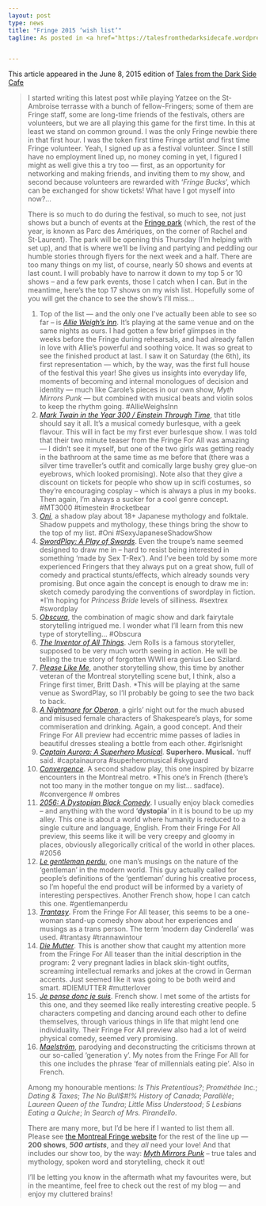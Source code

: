```yaml
---
layout: post
type: news
title: "Fringe 2015 ‘wish list’"
tagline: As posted in <a href="https://talesfromthedarksidecafe.wordpress.com/2015/06/08/695/">Tales from the Dark Side Cafe</a>


---
```

This article appeared in the June 8, 2015 edition of [Tales from the Dark Side Cafe](https://talesfromthedarksidecafe.wordpress.com/2015/06/08/695/)

> I started writing this latest post while playing Yatzee on the St-Ambroise terrasse with a bunch of fellow-Fringers; some of them are Fringe staff, some are long-time friends of the festivals, others are volunteers, but we are all playing this game for the first time. In this at least we stand on common ground. I was the only Fringe newbie there in that first hour. I was the token first time Fringe artist _and_ first time Fringe volunteer. Yeah, I signed up as a festival volunteer. Since I still have no employment lined up, no money coming in yet, I figured I might as well give this a try too — first, as an opportunity for networking and making friends, and inviting them to my show, and second because volunteers are rewarded with ‘_Fringe Bucks_’, which can be exchanged for show tickets! What have I got myself into now?…
> 
> There is so much to do during the festival, so much to see, not just shows but a bunch of events at the [Fringe park](http://www.montrealfringe.ca/parc-fringe-park/) (which, the rest of the year, is known as Parc des Amériques, on the corner of Rachel and St-Laurent). The park will be opening this Thursday (I’m helping with set up), and that is where we’ll be living and partying and peddling our humble stories through flyers for the next week and a half. There are too many things on my list, of course, nearly 50 shows and events at last count. I will probably have to narrow it down to my top 5 or 10 shows – and a few park events, those I catch when I can. But in the meantime, here’s the top 17 shows on my wish list. Hopefully some of you will get the chance to see the show’s I’ll miss…
> 
> 1.  Top of the list — and the only one I’ve actually been able to see so far – is _[Allie Weigh’s Inn](http://www.montrealfringe.ca/spectacle/allie-weighs-inn/)_. It’s playing at the same venue and on the same nights as ours. I had gotten a few brief glimpses in the weeks before the Fringe during rehearsals, and had already fallen in love with Allie’s powerful and soothing voice. It was so great to see the finished product at last. I saw it on Saturday (the 6th), its first representation — which, by the way, was the first full house of the festival this year! She gives us insights into everyday life, moments of becoming and internal monologues of decision and identity — much like Carole’s pieces in our own show, _Myth Mirrors Punk_ — but combined with musical beats and violin solos to keep the rhythm going. #AllieWeighsInn
> 2.  _[Mark Twain in the Year 300 / Einstein Through Time](http://www.montrealfringe.ca/spectacle/mark-twain-in-the-year-3000einstein-through-time/)_, that title should say it all. It’s a musical comedy burlesque, with a geek flavour. This will in fact be my first ever burlesque show. I was told that their two minute teaser from the Fringe For All was amazing — I didn’t see it myself, but one of the two girls was getting ready in the bathroom at the same time as me before that (there was a silver time traveller’s outfit and comically large bushy grey glue-on eyebrows, which looked promising). Note also that they give a discount on tickets for people who show up in scifi costumes, so they’re encouraging cosplay – which is always a plus in my books. Then again, I’m always a sucker for a cool genre concept. #MT3000 #timestein #rocketbear
> 3.  _[Oni](http://www.montrealfringe.ca/spectacle/oni/)_, a shadow play about 18+ Japanese mythology and folktale. Shadow puppets and mythology, these things bring the show to the top of my list. #Oni #SexyJapaneseShadowShow
> 4.  _[SwordPlay: A Play of Swords](http://www.montrealfringe.ca/spectacle/swordplay-a-play-of-swords/)_. Even the troupe’s name seemed designed to draw me in – hard to resist being interested in something ‘made by Sex T-Rex’). And I’ve been told by some more experienced Fringers that they always put on a great show, full of comedy and practical stunts/effects, which already sounds very promising. But once again the concept is enough to draw me in: sketch comedy parodying the conventions of swordplay in fiction. *I’m hoping for _Princess Bride_ levels of silliness. #sextrex #swordplay
> 5.  _[Obscura](http://www.montrealfringe.ca/spectacle/obscura/)_, the combination of magic show and dark fairytale storytelling intrigued me. I wonder what I’ll learn from this new type of storytelling… #Obscura
> 6.  [_The Inventor of All Things_](http://www.montrealfringe.ca/spectacle/the-inventor-of-all-things/). Jem Rolls is a famous storyteller, supposed to be very much worth seeing in action. He will be telling the true story of forgotten WWII era genius Leo Szilard.
> 7.  _[Please Like Me](http://www.montrealfringe.ca/spectacle/please-like-me/)_, another storytelling show, this time by another veteran of the Montreal storytelling scene but, I think, also a Fringe first timer, Britt Dash. *This will be playing at the same venue as SwordPlay, so I’ll probably be going to see the two back to back.
> 8.  [_A Nightmare for Oberon_](http://www.montrealfringe.ca/spectacle/a-nightmare-for-oberon/), a girls’ night out for the much abused and misused female characters of Shakespeare’s plays, for some commiseration and drinking. Again, a good concept. And their Fringe For All preview had eccentric mime passes of ladies in beautiful dresses stealing a bottle from each other. #girlsnight
> 9.  _[Captain Aurora: A Superhero Musical](http://www.montrealfringe.ca/spectacle/captain-aurora-a-superhero-musical/)_. **Superhero. Musical.** ‘nuff said. #captainaurora #superheromusical #skyguard
> 10.  _[Convergence](http://www.montrealfringe.ca/spectacle/convergence/)_. A second shadow play, this one inspired by bizarre encounters in the Montreal metro. *This one’s in French (there’s not too many in the mother tongue on my list… sadface). #convergence # ombres
> 11.  _[2056: A Dystopian Black Comedy](http://www.montrealfringe.ca/spectacle/2056-a-dystopian-black-comedy/)_. I usually enjoy black comedies – and anything with the word ‘**dystopia**’ in it is bound to be up my alley. This one is about a world where humanity is reduced to a single culture and language, English. From their Fringe For All preview, this seems like it will be very creepy and gloomy in places, obviously allegorically critical of the world in other places. #2056
> 12.  _[Le gentleman perdu](http://www.montrealfringe.ca/spectacle/le-gentleman-perdu/)_, one man’s musings on the nature of the ‘gentleman’ in the modern world. This guy actually called for people’s definitions of the ‘gentleman’ during his creative process, so I’m hopeful the end product will be informed by a variety of interesting perspectives. Another French show, hope I can catch this one. #gentlemanperdu
> 13.  _[Trantasy](http://www.montrealfringe.ca/spectacle/trantasy/)_. From the Fringe For All teaser, this seems to be a one-woman stand-up comedy show about her experiences and musings as a trans person. The term ‘modern day Cinderella’ was used. #trantasy #trannawintour
> 14.  [_Die Mutter_](http://www.montrealfringe.ca/spectacle/die-mutter/). This is another show that caught my attention more from the Fringe For All teaser than the initial description in the program: 2 very pregnant ladies in black skin-tight outfits, screaming intellectual remarks and jokes at the crowd in German accents. Just seemed like it was going to be both weird and smart. #DIEMUTTER #mutterlover
> 15.  _[Je pense donc je suis](http://www.montrealfringe.ca/spectacle/je-pense-donc-je-suis/)_. French show. I met some of the artists for this one, and they seemed like really interesting creative people. 5 characters competing and dancing around each other to define themselves, through various things in life that might lend one individuality. Their Fringe For All preview also had a lot of weird physical comedy, seemed very promising.
> 16.  _[Maelström](http://www.montrealfringe.ca/spectacle/maelstrom-moi-qui-parle-a-rien-et-toi-qui-entends-tout-entre-nous-le-silence/)_, parodying and deconstructing the criticisms thrown at our so-called ‘generation y’. My notes from the Fringe For All for this one includes the phrase ‘fear of millennials eating pie’. Also in French.
> 
> Among my honourable mentions: _Is This Pretentious?_; _Prométhée Inc._; _Dating & Taxes_; _The No Bull$#!% History of Canada_; _Parallèle_; _Laureen Queen of the Tundra_; _Little Miss Understood_; _5 Lesbians Eating a Quiche_; _In Search of Mrs. Pirandello_.
> 
> There are many more, but I’d be here if I wanted to list them all. Please see [the Montreal Fringe website](http://www.montrealfringe.ca/shows/) for the rest of the line up — **200 shows**, **_500 artists_**, and they _all_ need your love! And that includes our show too, by the way: [_Myth Mirrors Punk_](http://www.montrealfringe.ca/spectacle/myth-mirrors-punk/) – true tales and mythology, spoken word and storytelling, check it out!  
> 
> I’ll be letting you know in the aftermath what my favourites were, but in the meantime, feel free to check out the rest of my blog — and enjoy my cluttered brains!
